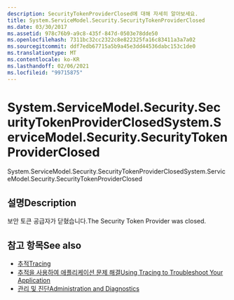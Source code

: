 ```yaml
---
description: SecurityTokenProviderClosed에 대해 자세히 알아보세요.
title: System.ServiceModel.Security.SecurityTokenProviderClosed
ms.date: 03/30/2017
ms.assetid: 978c76b9-a9c8-435f-847d-0503e78dde50
ms.openlocfilehash: 7311bc32cc2322c8e822325fa16c83411a3a7a02
ms.sourcegitcommit: ddf7edb67715a5b9a45e3dd44536dabc153c1de0
ms.translationtype: MT
ms.contentlocale: ko-KR
ms.lasthandoff: 02/06/2021
ms.locfileid: "99715875"
---
```

# <a name="systemservicemodelsecuritysecuritytokenproviderclosed"></a><span data-ttu-id="2cf96-103">System.ServiceModel.Security.SecurityTokenProviderClosed</span><span class="sxs-lookup"><span data-stu-id="2cf96-103">System.ServiceModel.Security.SecurityTokenProviderClosed</span></span>

<span data-ttu-id="2cf96-104">System.ServiceModel.Security.SecurityTokenProviderClosed</span><span class="sxs-lookup"><span data-stu-id="2cf96-104">System.ServiceModel.Security.SecurityTokenProviderClosed</span></span>  
  
## <a name="description"></a><span data-ttu-id="2cf96-105">설명</span><span class="sxs-lookup"><span data-stu-id="2cf96-105">Description</span></span>  

 <span data-ttu-id="2cf96-106">보안 토큰 공급자가 닫혔습니다.</span><span class="sxs-lookup"><span data-stu-id="2cf96-106">The Security Token Provider was closed.</span></span>  
  
## <a name="see-also"></a><span data-ttu-id="2cf96-107">참고 항목</span><span class="sxs-lookup"><span data-stu-id="2cf96-107">See also</span></span>

- [<span data-ttu-id="2cf96-108">추적</span><span class="sxs-lookup"><span data-stu-id="2cf96-108">Tracing</span></span>](index.md)
- [<span data-ttu-id="2cf96-109">추적을 사용하여 애플리케이션 문제 해결</span><span class="sxs-lookup"><span data-stu-id="2cf96-109">Using Tracing to Troubleshoot Your Application</span></span>](using-tracing-to-troubleshoot-your-application.md)
- [<span data-ttu-id="2cf96-110">관리 및 진단</span><span class="sxs-lookup"><span data-stu-id="2cf96-110">Administration and Diagnostics</span></span>](../index.md)
